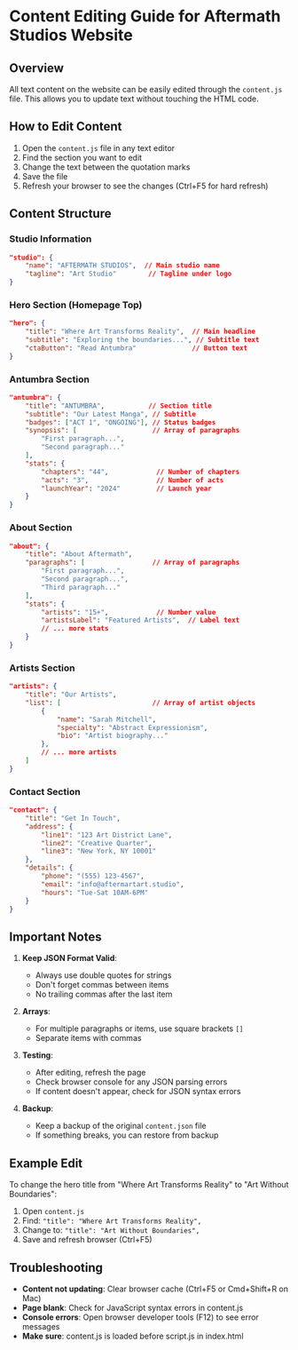 # Content Editing Guide for Aftermath Studios Website

## Overview
All text content on the website can be easily edited through the `content.js` file. This allows you to update text without touching the HTML code.

## How to Edit Content

1. Open the `content.js` file in any text editor
2. Find the section you want to edit
3. Change the text between the quotation marks
4. Save the file
5. Refresh your browser to see the changes (Ctrl+F5 for hard refresh)

## Content Structure

### Studio Information
```json
"studio": {
    "name": "AFTERMATH STUDIOS",  // Main studio name
    "tagline": "Art Studio"        // Tagline under logo
}
```

### Hero Section (Homepage Top)
```json
"hero": {
    "title": "Where Art Transforms Reality",  // Main headline
    "subtitle": "Exploring the boundaries...", // Subtitle text
    "ctaButton": "Read Antumbra"              // Button text
}
```

### Antumbra Section
```json
"antumbra": {
    "title": "ANTUMBRA",           // Section title
    "subtitle": "Our Latest Manga", // Subtitle
    "badges": ["ACT 1", "ONGOING"], // Status badges
    "synopsis": [                   // Array of paragraphs
        "First paragraph...",
        "Second paragraph..."
    ],
    "stats": {
        "chapters": "44",            // Number of chapters
        "acts": "3",                 // Number of acts
        "launchYear": "2024"         // Launch year
    }
}
```

### About Section
```json
"about": {
    "title": "About Aftermath",
    "paragraphs": [                 // Array of paragraphs
        "First paragraph...",
        "Second paragraph...",
        "Third paragraph..."
    ],
    "stats": {
        "artists": "15+",            // Number value
        "artistsLabel": "Featured Artists",  // Label text
        // ... more stats
    }
}
```

### Artists Section
```json
"artists": {
    "title": "Our Artists",
    "list": [                       // Array of artist objects
        {
            "name": "Sarah Mitchell",
            "specialty": "Abstract Expressionism",
            "bio": "Artist biography..."
        },
        // ... more artists
    ]
}
```

### Contact Section
```json
"contact": {
    "title": "Get In Touch",
    "address": {
        "line1": "123 Art District Lane",
        "line2": "Creative Quarter",
        "line3": "New York, NY 10001"
    },
    "details": {
        "phone": "(555) 123-4567",
        "email": "info@aftermartart.studio",
        "hours": "Tue-Sat 10AM-6PM"
    }
}
```

## Important Notes

1. **Keep JSON Format Valid**: 
   - Always use double quotes for strings
   - Don't forget commas between items
   - No trailing commas after the last item

2. **Arrays**: 
   - For multiple paragraphs or items, use square brackets `[]`
   - Separate items with commas

3. **Testing**: 
   - After editing, refresh the page
   - Check browser console for any JSON parsing errors
   - If content doesn't appear, check for JSON syntax errors

4. **Backup**: 
   - Keep a backup of the original `content.json` file
   - If something breaks, you can restore from backup

## Example Edit

To change the hero title from "Where Art Transforms Reality" to "Art Without Boundaries":

1. Open `content.js`
2. Find: `"title": "Where Art Transforms Reality",`
3. Change to: `"title": "Art Without Boundaries",`
4. Save and refresh browser (Ctrl+F5)

## Troubleshooting

- **Content not updating**: Clear browser cache (Ctrl+F5 or Cmd+Shift+R on Mac)
- **Page blank**: Check for JavaScript syntax errors in content.js
- **Console errors**: Open browser developer tools (F12) to see error messages
- **Make sure**: content.js is loaded before script.js in index.html